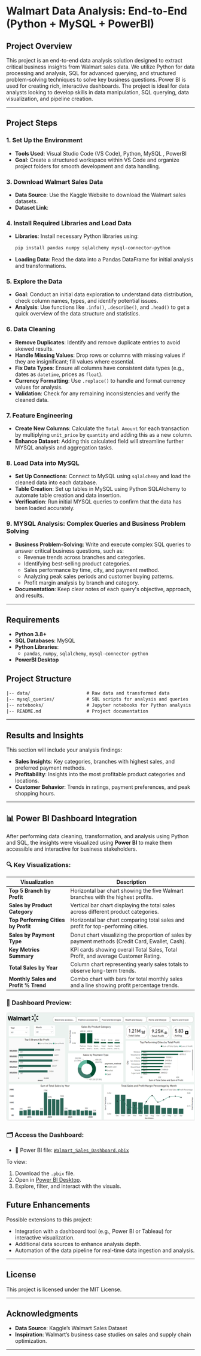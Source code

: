 # Walmart Data Analysis: End-to-End (Python + MySQL + PowerBI)

## Project Overview

This project is an end-to-end data analysis solution designed to extract critical business insights from Walmart sales data. We utilize Python for data processing and analysis, SQL for advanced querying, and structured problem-solving techniques to solve key business questions. Power BI is used for creating rich, interactive dashboards. The project is ideal for data analysts looking to develop skills in data manipulation, SQL querying, data visualization, and pipeline creation.

---

## Project Steps

### 1. Set Up the Environment
   - **Tools Used**: Visual Studio Code (VS Code), Python, MySQL , PowerBI
   - **Goal**: Create a structured workspace within VS Code and organize project folders for smooth development and data handling.

### 3. Download Walmart Sales Data
   - **Data Source**: Use the Kaggle Website to download the Walmart sales datasets.
   - **Dataset Link**: 

### 4. Install Required Libraries and Load Data
   - **Libraries**: Install necessary Python libraries using:
     ```bash
     pip install pandas numpy sqlalchemy mysql-connector-python 
     ```
   - **Loading Data**: Read the data into a Pandas DataFrame for initial analysis and transformations.

### 5. Explore the Data
   - **Goal**: Conduct an initial data exploration to understand data distribution, check column names, types, and identify potential issues.
   - **Analysis**: Use functions like `.info()`, `.describe()`, and `.head()` to get a quick overview of the data structure and statistics.

### 6. Data Cleaning
   - **Remove Duplicates**: Identify and remove duplicate entries to avoid skewed results.
   - **Handle Missing Values**: Drop rows or columns with missing values if they are insignificant; fill values where essential.
   - **Fix Data Types**: Ensure all columns have consistent data types (e.g., dates as `datetime`, prices as `float`).
   - **Currency Formatting**: Use `.replace()` to handle and format currency values for analysis.
   - **Validation**: Check for any remaining inconsistencies and verify the cleaned data.

### 7. Feature Engineering
   - **Create New Columns**: Calculate the `Total Amount` for each transaction by multiplying `unit_price` by `quantity` and adding this as a new column.
   - **Enhance Dataset**: Adding this calculated field will streamline further MYSQL analysis and aggregation tasks.

### 8. Load Data into MySQL
   - **Set Up Connections**: Connect to MySQL using `sqlalchemy` and load the cleaned data into each database.
   - **Table Creation**: Set up tables in MySQL using Python SQLAlchemy to automate table creation and data insertion.
   - **Verification**: Run initial MYSQL queries to confirm that the data has been loaded accurately.

### 9. MYSQL Analysis: Complex Queries and Business Problem Solving
   - **Business Problem-Solving**: Write and execute complex SQL queries to answer critical business questions, such as:
     - Revenue trends across branches and categories.
     - Identifying best-selling product categories.
     - Sales performance by time, city, and payment method.
     - Analyzing peak sales periods and customer buying patterns.
     - Profit margin analysis by branch and category.
   - **Documentation**: Keep clear notes of each query's objective, approach, and results.

---

## Requirements

- **Python 3.8+**
- **SQL Databases**: MySQL
- **Python Libraries**:
  - `pandas`, `numpy`, `sqlalchemy`, `mysql-connector-python`
- **PowerBI Desktop**

## Project Structure

```plaintext
|-- data/                     # Raw data and transformed data
|-- mysql_queries/            # SQL scripts for analysis and queries
|-- notebooks/                # Jupyter notebooks for Python analysis
|-- README.md                 # Project documentation
```
---

## Results and Insights

This section will include your analysis findings:
- **Sales Insights**: Key categories, branches with highest sales, and preferred payment methods.
- **Profitability**: Insights into the most profitable product categories and locations.
- **Customer Behavior**: Trends in ratings, payment preferences, and peak shopping hours.

--- 

 ## 📊 Power BI Dashboard Integration

After performing data cleaning, transformation, and analysis using Python and SQL, the insights were visualized using **Power BI** to make them accessible and interactive for business stakeholders.

### 🔍 Key Visualizations:

| **Visualization**                       | **Description**                                                                                   |
|----------------------------------------|---------------------------------------------------------------------------------------------------|
| **Top 5 Branch by Profit**             | Horizontal bar chart showing the five Walmart branches with the highest profits.                 |
| **Sales by Product Category**          | Vertical bar chart displaying the total sales across different product categories.               |
| **Top Performing Cities by Profit**    | Horizontal bar chart comparing total sales and profit for top-performing cities.                 |
| **Sales by Payment Type**              | Donut chart visualizing the proportion of sales by payment methods (Credit Card, Ewallet, Cash). |
| **Key Metrics Summary**                | KPI cards showing overall Total Sales, Total Profit, and average Customer Rating.                |
| **Total Sales by Year**                | Column chart representing yearly sales totals to observe long-term trends.                       |
| **Monthly Sales and Profit % Trend**   | Combo chart with bars for total monthly sales and a line showing profit percentage trends.       |


### 🧭 Dashboard Preview:

![Power BI Walmart Dashboard](https://github.com/kushal-0412/walmart-data-analytics-py-mysql-powerbi/blob/main/powerbi/Dashboard_Image.png)


### 🗂️ Access the Dashboard:

- 📁 Power BI file: [`Walmart_Sales_Dashboard.pbix`](https://github.com/kushal-0412/walmart-data-analytics-py-mysql-powerbi/blob/main/powerbi/Dashboard_Walmart.pbix)

To view:

1. Download the `.pbix` file.
2. Open in [Power BI Desktop](https://powerbi.microsoft.com/desktop/).
3. Explore, filter, and interact with the visuals.


## Future Enhancements

Possible extensions to this project:
- Integration with a dashboard tool (e.g., Power BI or Tableau) for interactive visualization.
- Additional data sources to enhance analysis depth.
- Automation of the data pipeline for real-time data ingestion and analysis.

---

## License

This project is licensed under the MIT License. 

---

## Acknowledgments

- **Data Source**: Kaggle’s Walmart Sales Dataset
- **Inspiration**: Walmart’s business case studies on sales and supply chain optimization.

---
